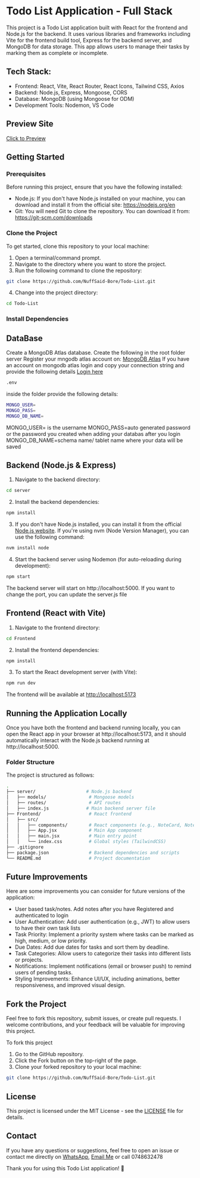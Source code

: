 # Todo List Application - Full Stack

This project is a Todo List application built with React for the frontend and Node.js for the backend. It uses various libraries and frameworks including Vite for the frontend build tool, Express for the backend server, and MongoDB for data storage. This app allows users to manage their tasks by marking them as complete or incomplete.

## Tech Stack:
- Frontend: React, Vite, React Router, React Icons, Tailwind CSS, Axios
- Backend: Node.js, Express, Mongoose, CORS
- Database: MongoDB (using Mongoose for ODM)
- Development Tools: Nodemon, VS Code

## Preview Site
[Click to Preview](http://localhost:5173/)

## Getting Started
### Prerequisites
Before running this project, ensure that you have the following installed:
- Node.js: If you don't have Node.js installed on your machine, you can download and install it from the official site: https://nodejs.org/en
- Git: You will need Git to clone the repository. You can download it from: https://git-scm.com/downloads

### Clone the Project
To get started, clone this repository to your local machine:
1. Open a terminal/command prompt.
2. Navigate to the directory where you want to store the project.
3. Run the following command to clone the repository:

```bash
git clone https://github.com/NuffSaid-Bore/Todo-List.git
```
4. Change into the project directory:

```bash
cd Todo-List
```
### Install Dependencies

## DataBase
Create a MongoDB Atlas database. Create the following in the root folder server
Register your mngodb atlas account on: [MongoDB Atlas](https://account.mongodb.com/account/register)
If you have an account on mongodb atlas login and copy your connection string and provide the following details
[Login here](https://account.mongodb.com/account/login)
````bash
.env
````
inside the folder provide the following details: 
````bash
MONGO_USER=
MONGO_PASS=
MONGO_DB_NAME=
````
MONGO_USER= is the username
MONGO_PASS=auto generated password or the password you created when adding your databas after you login
MONGO_DB_NAME=schema name/  tablet name where your data will be saved


## Backend (Node.js & Express)
1. Navigate to the backend directory:
```bash
cd server
```

2. Install the backend dependencies:
```bash
npm install
```
3. If you don't have Node.js installed, you can install it from the official [Node.js website](https://nodejs.org/en). If you're using nvm (Node Version Manager), you can use the following command:
```bash
nvm install node
```
4. Start the backend server using Nodemon (for auto-reloading during development):
```bash
npm start
```
The backend server will start on http://localhost:5000. If you want to change the port, you can update the server.js file

## Frontend (React with Vite)
1. Navigate to the frontend directory:

```bash
cd Frontend
```
2. Install the frontend dependencies:

```bash
npm install
```
3. To start the React development server (with Vite):
```bash
npm run dev
```
The frontend will be available at [http://localhost:5173](http://localhost:5173/)

## Running the Application Locally
Once you have both the frontend and backend running locally, you can open the React app in your browser at http://localhost:5173, and it should automatically interact with the Node.js backend running at http://localhost:5000.

### Folder Structure
The project is structured as follows:

```bash
.
├── server/                   # Node.js backend
│   ├── models/                # Mongoose models
│   ├── routes/                # API routes
│   ├── index.js              # Main backend server file
├── Frontend/                  # React frontend
│   ├── src/
│   │   ├── components/        # React components (e.g., NoteCard, NoteModal)
│   │   ├── App.jsx            # Main App component
│   │   ├── main.jsx           # Main entry point
│   │   └── index.css          # Global styles (TailwindCSS)
├── .gitignore
├── package.json               # Backend dependencies and scripts
└── README.md                  # Project documentation

```

## Future Improvements

Here are some improvements you can consider for future versions of the application:
- User based task/notes. Add notes after you have Registered and authenticated to login
- User Authentication: Add user authentication (e.g., JWT) to allow users to have their own task lists
- Task Priority: Implement a priority system where tasks can be marked as high, medium, or low priority.
- Due Dates: Add due dates for tasks and sort them by deadline.
- Task Categories: Allow users to categorize their tasks into different lists or projects.
- Notifications: Implement notifications (email or browser push) to remind users of pending tasks.
- Styling Improvements: Enhance UI/UX, including animations, better responsiveness, and improved visual design.

## Fork the Project
Feel free to fork this repository, submit issues, or create pull requests. I welcome contributions, and your feedback will be valuable for improving this project.

To fork this project
1. Go to the GitHub repository.
2. Click the Fork button on the top-right of the page.
3. Clone your forked repository to your local machine:
```bash
git clone https://github.com/NuffSaid-Bore/Todo-List.git
```

## License
This project is licensed under the MIT License - see the <a href="https://opensource.org/licenses/MIT">LICENSE</a> file for details.

## Contact
If you have any questions or suggestions, feel free to open an issue or contact me directly on [WhatsApp](https://wa.link/asimu8), [Email Me](mailto:borekamohelo@gmail.com)
 or call 0748632478 

Thank you for using this Todo List application! 🎉
